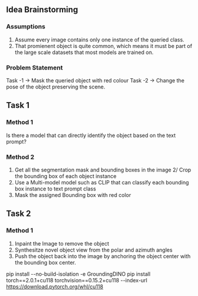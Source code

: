 ## Idea Brainstorming

### Assumptions

1. Assume every image contains only one instance of the queried class.
2. That promienent object is quite common, which means it must be part of the large scale datasets that most models are trained on.

### Problem Statement
Task -1 -> Mask the queried object with red colour
Task -2 -> Change the pose of the object preserving the scene.

## Task 1

### Method 1 

Is there a model that can directly identify the object based on the text prompt?

### Method 2

1. Get all the segmentation mask and bounding boxes in the image
2/ Crop the bounding box of each object instance
3. Use a Multi-model model such as CLIP that can classify each bounding box instance to text prompt class
4. Mask the assigned Bounding box with red color

## Task 2

### Method 1
1. Inpaint the Image to remove the object
2. Synthesitze novel object view from the polar and azimuth angles
3. Push the object back into the image by anchoring the object center with the bounding box center.


pip install --no-build-isolation -e GroundingDINO
pip install torch==2.0.1+cu118 torchvision==0.15.2+cu118 --index-url https://download.pytorch.org/whl/cu118




